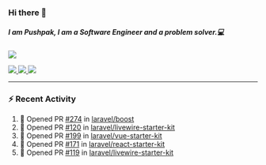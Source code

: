 ### Hi there 👋

##### I am Pushpak, I am a Software Engineer and a problem solver.💻

<a href='https://twitter.com/pushpak1300'><a href="https://pushpak1300.me/" target="_blank">
  <img src="https://img.shields.io/badge/website-%23E34F26.svg?&style=for-the-badge" />
</a> 
 
 <a href="https://twitter.com/pushpak1300" target="_blank">
  <img src="https://img.shields.io/badge/twitter-%231DA1F2.svg?&style=for-the-badge&logo=twitter&logoColor=white" />
</a> 

<a href="https://www.linkedin.com/in/pushpak-c-286b17b1/" target="_blank">
  <img src="https://img.shields.io/badge/linkedin-%230077B5.svg?&style=for-the-badge&logo=linkedin&logoColor=white" />
</a> 

<a href="https://dev.to/pushpak1300/" target="_blank">
  <img src="http://img.shields.io/badge/dev.to-gray?style=for-the-badge&logo=dev.to&?logoColor=white?logoWidth=100?label=" />
</a> 


</p>

---

### ⚡ Recent Activity

<!--START_SECTION:activity-->
1. 💪 Opened PR [#274](https://github.com/laravel/boost/pull/274) in [laravel/boost](https://github.com/laravel/boost)
2. 💪 Opened PR [#120](https://github.com/laravel/livewire-starter-kit/pull/120) in [laravel/livewire-starter-kit](https://github.com/laravel/livewire-starter-kit)
3. 💪 Opened PR [#199](https://github.com/laravel/vue-starter-kit/pull/199) in [laravel/vue-starter-kit](https://github.com/laravel/vue-starter-kit)
4. 💪 Opened PR [#171](https://github.com/laravel/react-starter-kit/pull/171) in [laravel/react-starter-kit](https://github.com/laravel/react-starter-kit)
5. 💪 Opened PR [#119](https://github.com/laravel/livewire-starter-kit/pull/119) in [laravel/livewire-starter-kit](https://github.com/laravel/livewire-starter-kit)
<!--END_SECTION:activity-->

